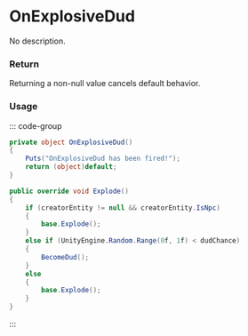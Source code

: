 # OnExplosiveDud
<Badge type="info" text="Weapon"/><Badge type="danger" text="Carbon Compatible"/><Badge type="warning" text="Oxide Compatible"/>
No description.
### Return
Returning a non-null value cancels default behavior.

### Usage
::: code-group
```csharp [Example]
private object OnExplosiveDud()
{
	Puts("OnExplosiveDud has been fired!");
	return (object)default;
}
```
```csharp [Source — Assembly-CSharp @ DudTimedExplosive]
public override void Explode()
{
	if (creatorEntity != null && creatorEntity.IsNpc)
	{
		base.Explode();
	}
	else if (UnityEngine.Random.Range(0f, 1f) < dudChance)
	{
		BecomeDud();
	}
	else
	{
		base.Explode();
	}
}

```
:::
